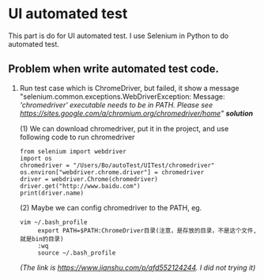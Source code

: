 # UI automated test

This part is do for UI automated test. I use Selenium in Python to do automated test.

## Problem when write automated test code.

  1. Run test case which is ChromeDriver, but failed, it show a message "selenium.common.exceptions.WebDriverException: Message: *'chromedriver' executable needs to be in PATH. Please see https://sites.google.com/a/chromium.org/chromedriver/home"*
     ***solution***
     
     (1) We can download chromedriver, put it in the project, and use following code to run chromedriver
     ```
     from selenium import webdriver
     import os
     chromedriver = "/Users/Bo/autoTest/UITest/chromedriver"
     os.environ["webdriver.chrome.driver"] = chromedriver
     driver = webdriver.Chrome(chromedriver)
     driver.get("http://www.baidu.com")
     print(driver.name)
     ```
     (2) Maybe we can config chromedriver to the PATH, eg. 
     ```
     vim ~/.bash_profile
          export PATH=$PATH:ChromeDriver目录(注意，是存放的目录，不是这个文件,就是bin的目录)
          :wq
          source ~/.bash_profile  
     ```
      *(The link is https://www.jianshu.com/p/afd552124244. I did not trying it)*